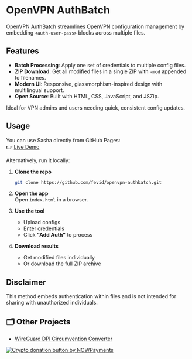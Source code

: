 # OpenVPN AuthBatch

OpenVPN AuthBatch streamlines OpenVPN configuration management by embedding `<auth-user-pass>` blocks across multiple files.  

## Features

- **Batch Processing**: Apply one set of credentials to multiple config files.  
- **ZIP Download**: Get all modified files in a single ZIP with `-mod` appended to filenames.  
- **Modern UI**: Responsive, glassmorphism-inspired design with multilingual support.  
- **Open Source**: Built with HTML, CSS, JavaScript, and JSZip.  

Ideal for VPN admins and users needing quick, consistent config updates.  

## Usage

You can use Sasha directly from GitHub Pages:  
👉 [Live Demo](https://fevid.github.io/openvpn-authbatch)

Alternatively, run it locally:

1. **Clone the repo**  
   ```bash
   git clone https://github.com/fevid/openvpn-authbatch.git
   ```

2. **Open the app**  
   Open `index.html` in a browser.  

3. **Use the tool**  
   - Upload configs  
   - Enter credentials  
   - Click **"Add Auth"** to process  

4. **Download results**  
   - Get modified files individually  
   - Or download the full ZIP archive  

## Disclaimer

This method embeds authentication within files and is not intended for sharing with unauthorized individuals.

## 🗂 Other Projects

- [WireGuard DPI Circumvention Converter](https://github.com/fevid/wireguard-dpi-circumvention-converter)


<a href="https://nowpayments.io/donation?api_key=bc7f43a9-c6fe-4382-a8eb-69001c7a5fe0" target="_blank" rel="noreferrer noopener">
    <img src="https://nowpayments.io/images/embeds/donation-button-black.svg" alt="Crypto donation button by NOWPayments">
</a>
